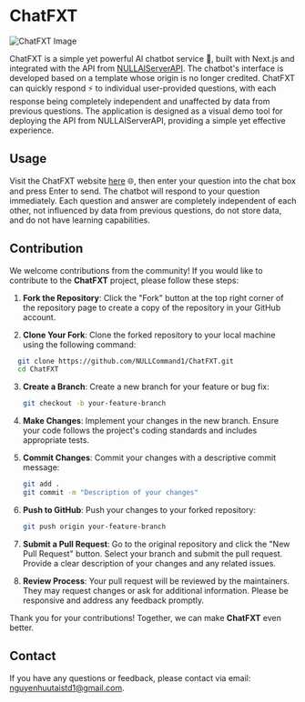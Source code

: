 # ChatFXT

![ChatFXT Image](https://nullcommand1.github.io/NULLCommand1/ChatFXT-DemoResources/demo.png)

ChatFXT is a simple yet powerful AI chatbot service 🤖, built with Next.js and integrated with the API from [NULLAIServerAPI](https://github.com/NULLCommand1/NULLAIServerAPI). The chatbot's interface is developed based on a template whose origin is no longer credited. ChatFXT can quickly respond ⚡ to individual user-provided questions, with each response being completely independent and unaffected by data from previous questions. The application is designed as a visual demo tool for deploying the API from NULLAIServerAPI, providing a simple yet effective experience.

## Usage

Visit the ChatFXT website [here](https://chatfxt.vercel.app/) 🌐, then enter your question into the chat box and press Enter to send. The chatbot will respond to your question immediately. Each question and answer are completely independent of each other, not influenced by data from previous questions, do not store data, and do not have learning capabilities.

## Contribution

We welcome contributions from the community! If you would like to contribute to the **ChatFXT** project, please follow these steps:

1. **Fork the Repository**: Click the "Fork" button at the top right corner of the repository page to create a copy of the repository in your GitHub account.

2. **Clone Your Fork**: Clone the forked repository to your local machine using the following command:

 ```bash
   git clone https://github.com/NULLCommand1/ChatFXT.git
   cd ChatFXT
   ```

3. **Create a Branch**: Create a new branch for your feature or bug fix:
   ```bash
   git checkout -b your-feature-branch
   ```

4. **Make Changes**: Implement your changes in the new branch. Ensure your code follows the project's coding standards and includes appropriate tests.

5. **Commit Changes**: Commit your changes with a descriptive commit message:
   ```bash
   git add .
   git commit -m "Description of your changes"
   ```

6. **Push to GitHub**: Push your changes to your forked repository:
   ```bash
   git push origin your-feature-branch
   ```

7. **Submit a Pull Request**: Go to the original repository and click the "New Pull Request" button. Select your branch and submit the pull request. Provide a clear description of your changes and any related issues.

8. **Review Process**: Your pull request will be reviewed by the maintainers. They may request changes or ask for additional information. Please be responsive and address any feedback promptly.

Thank you for your contributions! Together, we can make **ChatFXT** even better.

## Contact

If you have any questions or feedback, please contact via email: nguyenhuutaistd1@gmail.com.